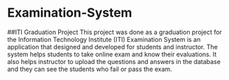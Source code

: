 # Examination-System
##ITI Graduation Project
This project was done as a graduation project for the Information Technology Institute (ITI)
Examination System is an application that designed and developed for students and instructor. The system helps students to take online exam and know their evaluations. It also helps instructor to upload the questions and answers in the database and they can see the students who fail or pass the exam. 
